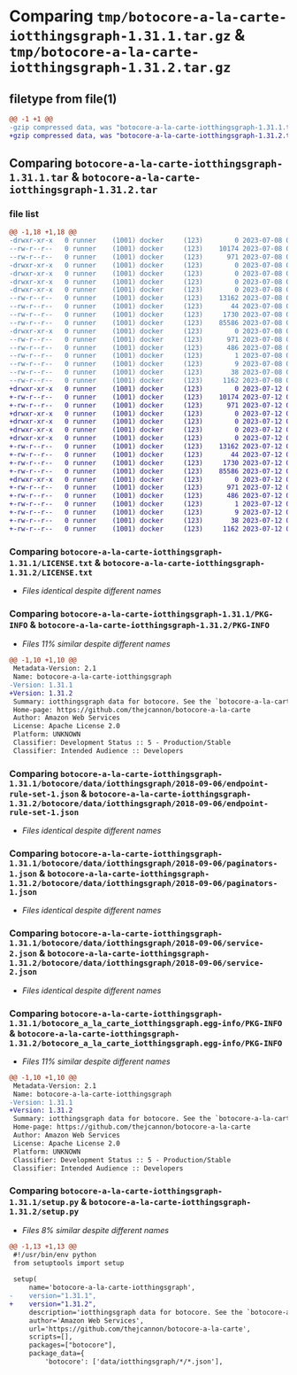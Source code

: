 # Comparing `tmp/botocore-a-la-carte-iotthingsgraph-1.31.1.tar.gz` & `tmp/botocore-a-la-carte-iotthingsgraph-1.31.2.tar.gz`

## filetype from file(1)

```diff
@@ -1 +1 @@
-gzip compressed data, was "botocore-a-la-carte-iotthingsgraph-1.31.1.tar", last modified: Sat Jul  8 01:42:23 2023, max compression
+gzip compressed data, was "botocore-a-la-carte-iotthingsgraph-1.31.2.tar", last modified: Wed Jul 12 01:44:37 2023, max compression
```

## Comparing `botocore-a-la-carte-iotthingsgraph-1.31.1.tar` & `botocore-a-la-carte-iotthingsgraph-1.31.2.tar`

### file list

```diff
@@ -1,18 +1,18 @@
-drwxr-xr-x   0 runner    (1001) docker     (123)        0 2023-07-08 01:42:23.750702 botocore-a-la-carte-iotthingsgraph-1.31.1/
--rw-r--r--   0 runner    (1001) docker     (123)    10174 2023-07-08 01:42:23.000000 botocore-a-la-carte-iotthingsgraph-1.31.1/LICENSE.txt
--rw-r--r--   0 runner    (1001) docker     (123)      971 2023-07-08 01:42:23.750702 botocore-a-la-carte-iotthingsgraph-1.31.1/PKG-INFO
-drwxr-xr-x   0 runner    (1001) docker     (123)        0 2023-07-08 01:42:23.750702 botocore-a-la-carte-iotthingsgraph-1.31.1/botocore/
-drwxr-xr-x   0 runner    (1001) docker     (123)        0 2023-07-08 01:42:23.750702 botocore-a-la-carte-iotthingsgraph-1.31.1/botocore/data/
-drwxr-xr-x   0 runner    (1001) docker     (123)        0 2023-07-08 01:42:23.750702 botocore-a-la-carte-iotthingsgraph-1.31.1/botocore/data/iotthingsgraph/
-drwxr-xr-x   0 runner    (1001) docker     (123)        0 2023-07-08 01:42:23.750702 botocore-a-la-carte-iotthingsgraph-1.31.1/botocore/data/iotthingsgraph/2018-09-06/
--rw-r--r--   0 runner    (1001) docker     (123)    13162 2023-07-08 01:41:59.000000 botocore-a-la-carte-iotthingsgraph-1.31.1/botocore/data/iotthingsgraph/2018-09-06/endpoint-rule-set-1.json
--rw-r--r--   0 runner    (1001) docker     (123)       44 2023-07-08 01:41:59.000000 botocore-a-la-carte-iotthingsgraph-1.31.1/botocore/data/iotthingsgraph/2018-09-06/examples-1.json
--rw-r--r--   0 runner    (1001) docker     (123)     1730 2023-07-08 01:41:59.000000 botocore-a-la-carte-iotthingsgraph-1.31.1/botocore/data/iotthingsgraph/2018-09-06/paginators-1.json
--rw-r--r--   0 runner    (1001) docker     (123)    85586 2023-07-08 01:41:59.000000 botocore-a-la-carte-iotthingsgraph-1.31.1/botocore/data/iotthingsgraph/2018-09-06/service-2.json
-drwxr-xr-x   0 runner    (1001) docker     (123)        0 2023-07-08 01:42:23.750702 botocore-a-la-carte-iotthingsgraph-1.31.1/botocore_a_la_carte_iotthingsgraph.egg-info/
--rw-r--r--   0 runner    (1001) docker     (123)      971 2023-07-08 01:42:23.000000 botocore-a-la-carte-iotthingsgraph-1.31.1/botocore_a_la_carte_iotthingsgraph.egg-info/PKG-INFO
--rw-r--r--   0 runner    (1001) docker     (123)      486 2023-07-08 01:42:23.000000 botocore-a-la-carte-iotthingsgraph-1.31.1/botocore_a_la_carte_iotthingsgraph.egg-info/SOURCES.txt
--rw-r--r--   0 runner    (1001) docker     (123)        1 2023-07-08 01:42:23.000000 botocore-a-la-carte-iotthingsgraph-1.31.1/botocore_a_la_carte_iotthingsgraph.egg-info/dependency_links.txt
--rw-r--r--   0 runner    (1001) docker     (123)        9 2023-07-08 01:42:23.000000 botocore-a-la-carte-iotthingsgraph-1.31.1/botocore_a_la_carte_iotthingsgraph.egg-info/top_level.txt
--rw-r--r--   0 runner    (1001) docker     (123)       38 2023-07-08 01:42:23.750702 botocore-a-la-carte-iotthingsgraph-1.31.1/setup.cfg
--rw-r--r--   0 runner    (1001) docker     (123)     1162 2023-07-08 01:42:23.000000 botocore-a-la-carte-iotthingsgraph-1.31.1/setup.py
+drwxr-xr-x   0 runner    (1001) docker     (123)        0 2023-07-12 01:44:37.747261 botocore-a-la-carte-iotthingsgraph-1.31.2/
+-rw-r--r--   0 runner    (1001) docker     (123)    10174 2023-07-12 01:44:37.000000 botocore-a-la-carte-iotthingsgraph-1.31.2/LICENSE.txt
+-rw-r--r--   0 runner    (1001) docker     (123)      971 2023-07-12 01:44:37.747261 botocore-a-la-carte-iotthingsgraph-1.31.2/PKG-INFO
+drwxr-xr-x   0 runner    (1001) docker     (123)        0 2023-07-12 01:44:37.747261 botocore-a-la-carte-iotthingsgraph-1.31.2/botocore/
+drwxr-xr-x   0 runner    (1001) docker     (123)        0 2023-07-12 01:44:37.747261 botocore-a-la-carte-iotthingsgraph-1.31.2/botocore/data/
+drwxr-xr-x   0 runner    (1001) docker     (123)        0 2023-07-12 01:44:37.747261 botocore-a-la-carte-iotthingsgraph-1.31.2/botocore/data/iotthingsgraph/
+drwxr-xr-x   0 runner    (1001) docker     (123)        0 2023-07-12 01:44:37.747261 botocore-a-la-carte-iotthingsgraph-1.31.2/botocore/data/iotthingsgraph/2018-09-06/
+-rw-r--r--   0 runner    (1001) docker     (123)    13162 2023-07-12 01:44:12.000000 botocore-a-la-carte-iotthingsgraph-1.31.2/botocore/data/iotthingsgraph/2018-09-06/endpoint-rule-set-1.json
+-rw-r--r--   0 runner    (1001) docker     (123)       44 2023-07-12 01:44:12.000000 botocore-a-la-carte-iotthingsgraph-1.31.2/botocore/data/iotthingsgraph/2018-09-06/examples-1.json
+-rw-r--r--   0 runner    (1001) docker     (123)     1730 2023-07-12 01:44:12.000000 botocore-a-la-carte-iotthingsgraph-1.31.2/botocore/data/iotthingsgraph/2018-09-06/paginators-1.json
+-rw-r--r--   0 runner    (1001) docker     (123)    85586 2023-07-12 01:44:12.000000 botocore-a-la-carte-iotthingsgraph-1.31.2/botocore/data/iotthingsgraph/2018-09-06/service-2.json
+drwxr-xr-x   0 runner    (1001) docker     (123)        0 2023-07-12 01:44:37.747261 botocore-a-la-carte-iotthingsgraph-1.31.2/botocore_a_la_carte_iotthingsgraph.egg-info/
+-rw-r--r--   0 runner    (1001) docker     (123)      971 2023-07-12 01:44:37.000000 botocore-a-la-carte-iotthingsgraph-1.31.2/botocore_a_la_carte_iotthingsgraph.egg-info/PKG-INFO
+-rw-r--r--   0 runner    (1001) docker     (123)      486 2023-07-12 01:44:37.000000 botocore-a-la-carte-iotthingsgraph-1.31.2/botocore_a_la_carte_iotthingsgraph.egg-info/SOURCES.txt
+-rw-r--r--   0 runner    (1001) docker     (123)        1 2023-07-12 01:44:37.000000 botocore-a-la-carte-iotthingsgraph-1.31.2/botocore_a_la_carte_iotthingsgraph.egg-info/dependency_links.txt
+-rw-r--r--   0 runner    (1001) docker     (123)        9 2023-07-12 01:44:37.000000 botocore-a-la-carte-iotthingsgraph-1.31.2/botocore_a_la_carte_iotthingsgraph.egg-info/top_level.txt
+-rw-r--r--   0 runner    (1001) docker     (123)       38 2023-07-12 01:44:37.747261 botocore-a-la-carte-iotthingsgraph-1.31.2/setup.cfg
+-rw-r--r--   0 runner    (1001) docker     (123)     1162 2023-07-12 01:44:37.000000 botocore-a-la-carte-iotthingsgraph-1.31.2/setup.py
```

### Comparing `botocore-a-la-carte-iotthingsgraph-1.31.1/LICENSE.txt` & `botocore-a-la-carte-iotthingsgraph-1.31.2/LICENSE.txt`

 * *Files identical despite different names*

### Comparing `botocore-a-la-carte-iotthingsgraph-1.31.1/PKG-INFO` & `botocore-a-la-carte-iotthingsgraph-1.31.2/PKG-INFO`

 * *Files 11% similar despite different names*

```diff
@@ -1,10 +1,10 @@
 Metadata-Version: 2.1
 Name: botocore-a-la-carte-iotthingsgraph
-Version: 1.31.1
+Version: 1.31.2
 Summary: iotthingsgraph data for botocore. See the `botocore-a-la-carte` package for more info.
 Home-page: https://github.com/thejcannon/botocore-a-la-carte
 Author: Amazon Web Services
 License: Apache License 2.0
 Platform: UNKNOWN
 Classifier: Development Status :: 5 - Production/Stable
 Classifier: Intended Audience :: Developers
```

### Comparing `botocore-a-la-carte-iotthingsgraph-1.31.1/botocore/data/iotthingsgraph/2018-09-06/endpoint-rule-set-1.json` & `botocore-a-la-carte-iotthingsgraph-1.31.2/botocore/data/iotthingsgraph/2018-09-06/endpoint-rule-set-1.json`

 * *Files identical despite different names*

### Comparing `botocore-a-la-carte-iotthingsgraph-1.31.1/botocore/data/iotthingsgraph/2018-09-06/paginators-1.json` & `botocore-a-la-carte-iotthingsgraph-1.31.2/botocore/data/iotthingsgraph/2018-09-06/paginators-1.json`

 * *Files identical despite different names*

### Comparing `botocore-a-la-carte-iotthingsgraph-1.31.1/botocore/data/iotthingsgraph/2018-09-06/service-2.json` & `botocore-a-la-carte-iotthingsgraph-1.31.2/botocore/data/iotthingsgraph/2018-09-06/service-2.json`

 * *Files identical despite different names*

### Comparing `botocore-a-la-carte-iotthingsgraph-1.31.1/botocore_a_la_carte_iotthingsgraph.egg-info/PKG-INFO` & `botocore-a-la-carte-iotthingsgraph-1.31.2/botocore_a_la_carte_iotthingsgraph.egg-info/PKG-INFO`

 * *Files 11% similar despite different names*

```diff
@@ -1,10 +1,10 @@
 Metadata-Version: 2.1
 Name: botocore-a-la-carte-iotthingsgraph
-Version: 1.31.1
+Version: 1.31.2
 Summary: iotthingsgraph data for botocore. See the `botocore-a-la-carte` package for more info.
 Home-page: https://github.com/thejcannon/botocore-a-la-carte
 Author: Amazon Web Services
 License: Apache License 2.0
 Platform: UNKNOWN
 Classifier: Development Status :: 5 - Production/Stable
 Classifier: Intended Audience :: Developers
```

### Comparing `botocore-a-la-carte-iotthingsgraph-1.31.1/setup.py` & `botocore-a-la-carte-iotthingsgraph-1.31.2/setup.py`

 * *Files 8% similar despite different names*

```diff
@@ -1,13 +1,13 @@
 #!/usr/bin/env python
 from setuptools import setup
 
 setup(
     name='botocore-a-la-carte-iotthingsgraph',
-    version="1.31.1",
+    version="1.31.2",
     description='iotthingsgraph data for botocore. See the `botocore-a-la-carte` package for more info.',
     author='Amazon Web Services',
     url='https://github.com/thejcannon/botocore-a-la-carte',
     scripts=[],
     packages=["botocore"],
     package_data={
         'botocore': ['data/iotthingsgraph/*/*.json'],
```


